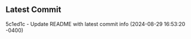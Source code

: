 
## Latest Commit
5c1ed1c - Update README with latest commit info (2024-08-29 16:53:20 -0400) <Yunxi-Zhou>
